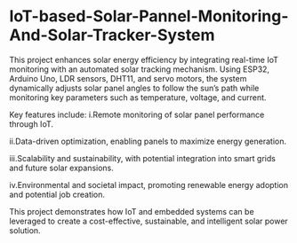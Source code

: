 # IoT-based-Solar-Pannel-Monitoring-And-Solar-Tracker-System
This project enhances solar energy efficiency by integrating real-time IoT monitoring with an automated solar tracking mechanism. Using ESP32, Arduino Uno, LDR sensors, DHT11, and servo motors, the system dynamically adjusts solar panel angles to follow the sun’s path while monitoring key parameters such as temperature, voltage, and current.

Key features include:
  i.Remote monitoring of solar panel performance through IoT.
  
  ii.Data-driven optimization, enabling panels to maximize energy generation.
  
  iii.Scalability and sustainability, with potential integration into smart grids and future solar expansions.
  
  iv.Environmental and societal impact, promoting renewable energy adoption and potential job creation.
  
This project demonstrates how IoT and embedded systems can be leveraged to create a cost-effective, sustainable, and intelligent solar power solution.

